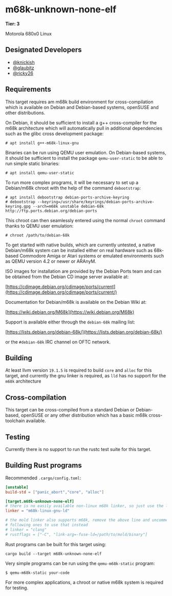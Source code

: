 # m68k-unknown-none-elf

**Tier: 3**

Motorola 680x0 Linux

## Designated Developers

* [@knickish](https://github.com/knickish)
* [@glaubitz](https://github.com/glaubitz)
* [@ricky26](https://github.com/ricky26)

## Requirements

This target requires am m68k build environment for cross-compilation which
is available on Debian and Debian-based systems, openSUSE and other distributions.

On Debian, it should be sufficient to install a g++ cross-compiler for the m68k
architecture which will automatically pull in additional dependencies such as
the glibc cross development package:

```text
# apt install g++-m68k-linux-gnu
```

Binaries can be run using QEMU user emulation. On Debian-based systems, it should be
sufficient to install the package `qemu-user-static` to be able to run simple static
binaries:

```text
# apt install qemu-user-static
```

To run more complex programs, it will be necessary to set up a Debian/m68k chroot with
the help of the command `debootstrap`:

```text
# apt install debootstrap debian-ports-archive-keyring
# debootstrap --keyring=/usr/share/keyrings/debian-ports-archive-keyring.gpg --arch=m68k unstable debian-68k http://ftp.ports.debian.org/debian-ports
```

This chroot can then seamlessly entered using the normal `chroot` command thanks to
QEMU user emulation:

```text
# chroot /path/to/debian-68k
```

To get started with native builds, which are currently untested, a native Debian/m68k
system can be installed either on real hardware such as 68k-based Commodore Amiga or
Atari systems or emulated environments such as QEMU version 4.2 or newer or ARAnyM.

ISO images for installation are provided by the Debian Ports team and can be obtained
from the Debian CD image server available at:

[https://cdimage.debian.org/cdimage/ports/current](https://cdimage.debian.org/cdimage/ports/current/)

Documentation for Debian/m68k is available on the Debian Wiki at:

[https://wiki.debian.org/M68k](https://wiki.debian.org/M68k)

Support is available either through the `debian-68k` mailing list:

[https://lists.debian.org/debian-68k/](https://lists.debian.org/debian-68k/)

or the `#debian-68k` IRC channel on OFTC network.

## Building

At least llvm version `19.1.5` is required to build `core` and `alloc` for this target, and currently the gnu linker is required, as `lld` has no support for the `m68k` architecture

## Cross-compilation

This target can be cross-compiled from a standard Debian or Debian-based, openSUSE or any
other distribution which has a basic m68k cross-toolchain available.

## Testing

Currently there is no support to run the rustc test suite for this target.

## Building Rust programs

Recommended `.cargo/config.toml`:
```toml
[unstable]
build-std = ["panic_abort","core", "alloc"]

[target.m68k-unknown-none-elf]
# there is no easily available non-linux m68k linker, so just use the linux one
linker = "m68k-linux-gnu-ld"

# the mold linker also supports m68k, remove the above line and uncomment the
# following ones to use that instead
# linker = "clang"
# rustflags = ["-C", "link-arg=-fuse-ld=/path/to/mold/binary"]
```

Rust programs can be built for this target using:

```text
cargo build --target m68k-unknown-none-elf
```

Very simple programs can be run using the `qemu-m68k-static` program:

```text
$ qemu-m68k-static your-code
```

For more complex applications, a chroot or native m68k system is required for testing.
